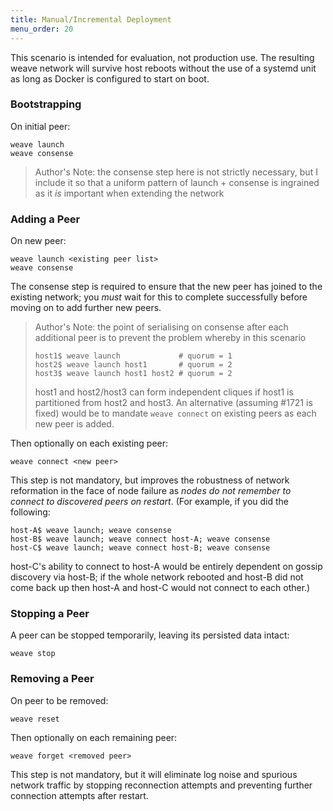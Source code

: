 ```yaml
---
title: Manual/Incremental Deployment
menu_order: 20
---
```

This scenario is intended for evaluation, not production use. The
resulting weave network will survive host reboots without the use of a
systemd unit as long as Docker is configured to start on boot.

### Bootstrapping

On initial peer:

    weave launch
    weave consense

> Author's Note: the consense step here is not strictly necessary, but
> I include it so that a uniform pattern of launch + consense is
> ingrained as it _is_ important when extending the network

### Adding a Peer

On new peer:

    weave launch <existing peer list>
    weave consense

The consense step is required to ensure that the new peer has joined
to the existing network; you _must_ wait for this to complete
successfully before moving on to add further new peers.

> Author's Note: the point of serialising on consense after each
> additional peer is to prevent the problem whereby in this scenario
>
>     host1$ weave launch             # quorum = 1
>     host2$ weave launch host1       # quorum = 2
>     host3$ weave launch host1 host2 # quorum = 2
>
> host1 and host2/host3 can form independent cliques if host1 is
> partitioned from host2 and host3. An alternative (assuming #1721 is
> fixed) would be to mandate `weave connect` on existing peers as each
> new peer is added.

Then optionally on each existing peer:

    weave connect <new peer>

This step is not mandatory, but improves the robustness of network
reformation in the face of node failure as _nodes do not remember to
connect to discovered peers on restart_. (For example, if you did the
following:

    host-A$ weave launch; weave consense
    host-B$ weave launch; weave connect host-A; weave consense
    host-C$ weave launch; weave connect host-B; weave consense

host-C's ability to connect to host-A would be entirely dependent on
gossip discovery via host-B; if the whole network rebooted and host-B
did not come back up then host-A and host-C would not connect to each
other.)

### Stopping a Peer

A peer can be stopped temporarily, leaving its persisted data intact:

    weave stop

### Removing a Peer

On peer to be removed:

    weave reset

Then optionally on each remaining peer:

    weave forget <removed peer>

This step is not mandatory, but it will eliminate log noise and
spurious network traffic by stopping reconnection attempts and
preventing further connection attempts after restart.
